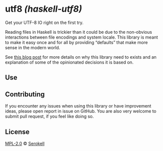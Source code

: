 <!--
SPDX-FileCopyrightText: 2020 Serokell <https://serokell.io/>

SPDX-License-Identifier: MPL-2.0
-->

# utf8 _(haskell-utf8)_

Get your UTF-8 IO right on the first try.

Reading files in Haskell is trickier than it could be due to the non-obvious
interactions between file encodings and system locale. This library is meant
to make it easy once and for all by providing “defaults” that make more sense
in the modern world.

See [this blog post][blog:post] for more details on why this library need to
exists and an explanation of some of the opinionated decisions it is based on.

<!-- TODO: Update link -->
[blog:post]: https://serokell.io/blog/...


## Use



## Contributing

If you encounter any issues when using this library or have improvement ideas,
please open report in issue on GitHub. You are also very welcome to submit
pull request, if you feel like doing so.


## License

[MPL-2.0] © [Serokell]

[MPL-2.0]: https://spdx.org/licenses/MPL-2.0.html
[Serokell]: https://serokell.io/
